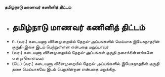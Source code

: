 **தமிழ்நாடு மாணவர் கணினித் திட்டம்**
- # தமிழ்நாடு மாணவர் கணினித் திட்டம்
- n. (வர.) கடையணா வினைமுறையில் தேறல்-அப்பங்களில் மெய்யாக இயேசுநாதரின் குருதி-இசை இடம் பெற்றுள்ளன என்பதை மறுப்பாவர்
- (வர.) கடையணா வினைமுறையில் தேறல்-அப்பங்கள் குருதி தசைச்சின்னங்களே என்று கொள்பவர்
- (பெ.) (வர.) கடையணா வினைமுறையில் தேறல்-அப்பங்களில் இயேசுநாதரின் குருதி தசை மெய்யாகவே இடம் பெறுகின்றன என்பதை மறுக்கிற.

